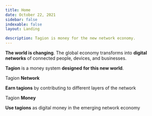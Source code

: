 ```yaml
---
title: Home
date: October 22, 2021
sidebar: false
indexable: false
layout: Landing

description: Tagion is money for the new network economy.
---
```


<div class="section-intro">

**The world is changing**. The global economy transforms into **digital networks** of connected people, devices, and businesses.

<div class="section-intro--accent">

**Tagion** is a money system **designed** **for this new world**.

</div>

</div>

<div class="section-links">

<router-link class="links__link" to="/network">

<div class="links__link-headline"> 

Tagion **Network** <i class="arrow left"></i>

</div>

**Earn tagions** by contributing to different layers of the network

</router-link>

<router-link class="links__link links__link--economy" to="/money">

<div class="links__link-headline"> 

Tagion **Money** <i class="arrow right"></i>

</div>

**Use tagions** as digital money in the emerging network economy

</router-link>

</div>

</div>
